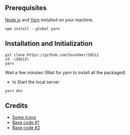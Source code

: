 ## Prerequisites

[Node.js](https://nodejs.org) and [Yarn](https://yarnpkg.com) installed on your machine.

```
npm install --global yarn
```

## Installation and Initialization

```
git clone https://github.com/Sosokker/SOS12
cd .\SOS12\
yarn
```
Wait a few minutes (Wait for yarn to install all the packaged)

- to Start the local server
```
yarn dev
```

## Credits
- [Some Icons](https://www.flaticon.com/)
- [Base code #1](https://github.com/mui/material-ui/tree/v5.13.6/docs/data/material/getting-started/templates/album)
- [Base code #2](https://github.com/adrianhajdin/project_3D_developer_portfolio)